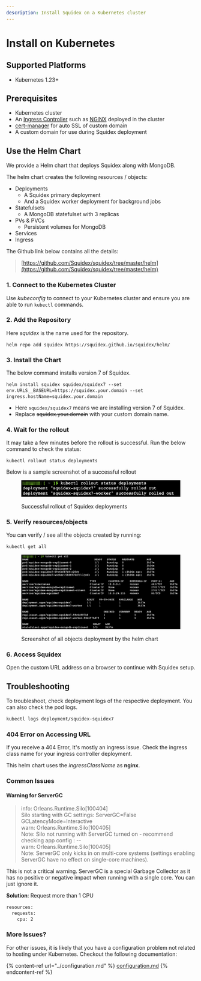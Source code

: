```yaml
---
description: Install Squidex on a Kubernetes cluster
---
```


# Install on Kubernetes

## Supported Platforms

* Kubernetes 1.23+

## Prerequisites

* Kubernetes cluster
* An [Ingress Controller](https://kubernetes.io/docs/concepts/services-networking/ingress-controllers/) such as [NGINX](https://www.nginx.com/products/nginx-ingress-controller/) deployed in the cluster
* [cert-manager](https://cert-manager.io/v0.14-docs/installation/kubernetes/) for auto SSL of custom domain
* A custom domain for use during Squidex deployment

## Use the Helm Chart

We provide a Helm chart that deploys Squidex along with MongoDB.

The helm chart creates the following resources / objects:

* Deployments
  * A Squidex primary deployment
  * And a Squidex worker deployment for background jobs&#x20;
* Statefulsets
  * A MongoDB statefulset with 3 replicas&#x20;
* PVs & PVCs
  * Persistent volumes for MongoDB
* Services
* Ingress

The Github link below contains all the details:

> [https://github.com/Squidex/squidex/tree/master/helm](https://github.com/Squidex/squidex/tree/master/helm)

### 1. Connect to the Kubernetes Cluster

Use _kubeconfig_ to connect to your Kubernetes cluster and ensure you are able to run `kubectl` commands.

### 2. Add the Repository

Here _squidex_ is the name used for the repository.&#x20;

```
helm repo add squidex https://squidex.github.io/squidex/helm/
```

### 3. Install the Chart

The below command installs version 7 of Squidex. &#x20;

```
helm install squidex squidex/squidex7 --set env.URLS__BASEURL=https://squidex.your.domain --set ingress.hostName=squidex.your.domain
```

* Here `squidex/squidex7` means we are installing version 7 of Squidex.
* Replace ~~squidex.your.domain~~ with your custom domain name.

### 4. Wait for the rollout

It may take a few minutes before the rollout is successful. Run the below command to check the status:

```
kubectl rollout status deployments
```

Below is a sample screenshot of a successful rollout

<figure><img src="../../../.gitbook/assets/2022-12-08_16-46.png" alt=""><figcaption><p>Successful rollout of Squidex deployments</p></figcaption></figure>

### 5. Verify resources/objects

You can verify / see all the objects created by running:

```
kubectl get all
```

<figure><img src="../../../.gitbook/assets/2022-12-08_16-54.png" alt=""><figcaption><p>Screenshot of all objects deployment by the helm chart</p></figcaption></figure>

### 6. Access Squidex

Open the custom URL address on a browser to continue with Squidex setup.

## Troubleshooting

To troubleshoot, check deployment logs of the respective deployment. You can also check the pod logs.

```bash
kubectl logs deployment/squidex-squidex7
```

### 404 Error on Accessing URL

If you receive a 404 Error, It's mostly an ingress issue. Check the ingress class name for your ingress controller deployment.

This helm chart uses the _ingressClassName_ as **nginx**.

### Common Issues

#### Warning for ServerGC

> info: Orleans.Runtime.Silo\[100404]\
> Silo starting with GC settings: ServerGC=False GCLatencyMode=Interactive\
> warn: Orleans.Runtime.Silo\[100405]\
> Note: Silo not running with ServerGC turned on - recommend checking app config : --\
> warn: Orleans.Runtime.Silo\[100405]\
> Note: ServerGC only kicks in on multi-core systems (settings enabling ServerGC have no effect on single-core machines).

This is not a critical warning. ServerGC is a special Garbage Collector as it has no positive or negative impact when running with a single core. You can just ignore it.

**Solution**: Request more than 1 CPU&#x20;

```
resources:
  requests:
    cpu: 2
```

### More Issues?

For other issues, it is likely that you have a configuration problem not related to hosting under Kubernetes. Checkout the following documentation:

{% content-ref url="../configuration.md" %}
[configuration.md](../configuration.md)
{% endcontent-ref %}
